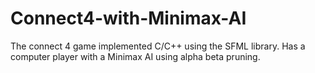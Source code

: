 # Connect4-with-Minimax-AI
The connect 4 game implemented C/C++ using the SFML library. Has a computer player with a Minimax AI using alpha beta pruning.
